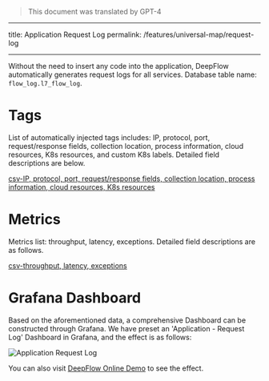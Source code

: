 > This document was translated by GPT-4

---

title: Application Request Log
permalink: /features/universal-map/request-log

---

Without the need to insert any code into the application, DeepFlow automatically generates request logs for all services.
Database table name: `flow_log.l7_flow_log`.

# Tags

List of automatically injected tags includes: IP, protocol, port, request/response fields, collection location, process information, cloud resources, K8s resources, and custom K8s labels. Detailed field descriptions are below.

[csv-IP, protocol, port, request/response fields, collection location, process information, cloud resources, K8s resources](https://raw.githubusercontent.com/deepflowio/deepflow/main/server/querier/db_descriptions/clickhouse/tag/flow_log/l7_flow_log.ch)

# Metrics

Metrics list: throughput, latency, exceptions. Detailed field descriptions are as follows.

[csv-throughput, latency, exceptions](https://raw.githubusercontent.com/deepflowio/deepflow/main/server/querier/db_descriptions/clickhouse/metrics/flow_log/l7_flow_log.ch)

# Grafana Dashboard

Based on the aforementioned data, a comprehensive Dashboard can be constructed through Grafana. We have preset an 'Application - Request Log' Dashboard in Grafana, and the effect is as follows:

![Application Request Log](https://yunshan-guangzhou.oss-cn-beijing.aliyuncs.com/pub/pic/202208236304413d69d7c.png)

You can also visit [DeepFlow Online Demo](https://ce-demo.deepflow.yunshan.net/d/Application_Request_Log/application-request-log?var-namespace=deepflow-otel-grpc-demo&from=deepflow-doc) to see the effect.
